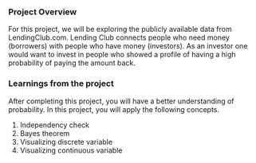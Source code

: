 ### Project Overview

 For this project, we will be exploring the publicly available data from LendingClub.com. Lending Club connects people who need money (borrowers) with people who have money (investors). As an investor one would want to invest in people who showed a profile of having a high probability of paying the amount back.


### Learnings from the project

 After completing this project, you will have a better understanding of probability. In this project, you will apply the following concepts.

1. Independency check
2. Bayes theorem
3. Visualizing discrete variable
4. Visualizing continuous variable


